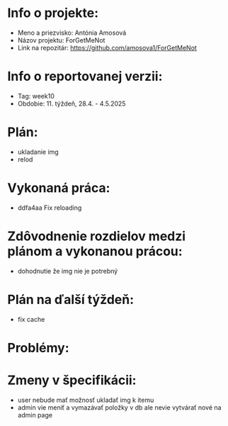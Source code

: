 # Info o projekte:
- Meno a priezvisko: Antónia Amosová
- Názov projektu: ForGetMeNot
- Link na repozitár: https://github.com/amosova1/ForGetMeNot

# Info o reportovanej verzii:  
- Tag: week10
- Obdobie: 11. týždeň, 28.4. - 4.5.2025

# Plán:
- ukladanie img
- relod

# Vykonaná práca:
- ddfa4aa Fix reloading

# Zdôvodnenie rozdielov medzi plánom a vykonanou prácou:
- dohodnutie že img nie je potrebný

# Plán na ďalší týždeň:
- fix cache

# Problémy:

# Zmeny v špecifikácii:
- user nebude mať možnosť ukladať img k itemu
- admin vie meniť a vymazávať položky v db ale nevie vytvárať nové na admin page